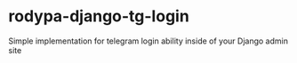 # rodypa-django-tg-login
Simple implementation for telegram login ability inside of your Django admin site 
